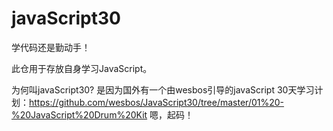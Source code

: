 # javaScript30

学代码还是勤动手！

此仓用于存放自身学习JavaScript。

为何叫javaScript30?
是因为国外有一个由wesbos引导的javaScript 30天学习计划：https://github.com/wesbos/JavaScript30/tree/master/01%20-%20JavaScript%20Drum%20Kit
嗯，起码！
